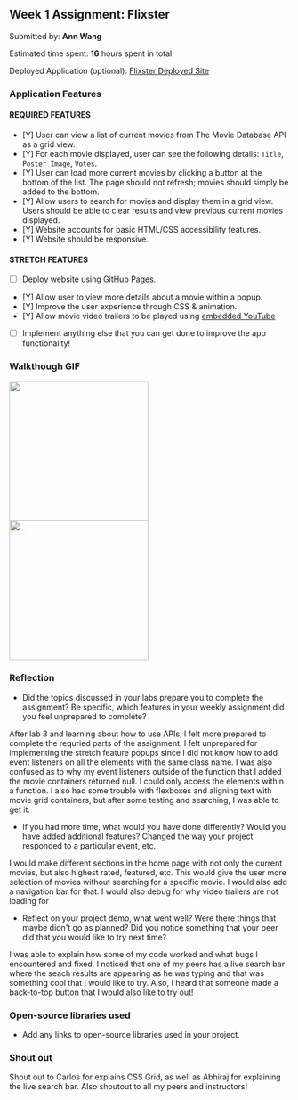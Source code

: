 ## Week 1 Assignment: Flixster

Submitted by: **Ann Wang**

Estimated time spent: **16** hours spent in total

Deployed Application (optional): [Flixster Deployed Site](ADD_LINK_HERE)

### Application Features

#### REQUIRED FEATURES

- [Y] User can view a list of current movies from The Movie Database API as a grid view.
- [Y] For each movie displayed, user can see the following details: `Title`, `Poster Image`, `Votes`.
- [Y] User can load more current movies by clicking a button at the bottom of the list. The page should not refresh; movies should simply be added to the bottom.
- [Y] Allow users to search for movies and display them in a grid view. Users should be able to clear results and view previous current movies displayed.
- [Y] Website accounts for basic HTML/CSS accessibility features.
- [Y] Website should be responsive.

#### STRETCH FEATURES

- [ ] Deploy website using GitHub Pages. 
- [Y] Allow user to view more details about a movie within a popup.
- [Y] Improve the user experience through CSS & animation.
- [Y] Allow movie video trailers to be played using [embedded YouTube](https://support.google.com/youtube/answer/171780?hl=en)
- [ ] Implement anything else that you can get done to improve the app functionality!

### Walkthough GIF

<img src="imgs/popup:loadmore.gif" width=250><br>
<img src="search.gif" width=250><br>

### Reflection

* Did the topics discussed in your labs prepare you to complete the assignment? Be specific, which features in your weekly assignment did you feel unprepared to complete?

After lab 3 and learning about how to use APIs, I felt more prepared to complete the requried parts of the assignment. I felt unprepared for implementing the stretch feature popups since I did not know how to add event listeners on all the elements with the same class name. I was also confused as to why my event listeners outside of the function that I added the movie containers returned null. I could only access the elements within a function. I also had some trouble with flexboxes and aligning text with movie grid containers, but after some testing and searching, I was able to get it.

* If you had more time, what would you have done differently? Would you have added additional features? Changed the way your project responded to a particular event, etc.
  
I would make different sections in the home page with not only the current movies, but also highest rated, featured, etc. This would give the user more selection of movies without searching for a specific movie. I would also add a navigation bar for that. I would also debug for why video trailers are not loading for 

* Reflect on your project demo, what went well? Were there things that maybe didn't go as planned? Did you notice something that your peer did that you would like to try next time?

I was able to explain how some of my code worked and what bugs I encountered and fixed. I noticed that one of my peers has a live search bar where the seach results are appearing as he was typing and that was something cool that I would like to try. Also, I heard that someone made a back-to-top button that I would also like to try out!

### Open-source libraries used

- Add any links to open-source libraries used in your project.

### Shout out

Shout out to Carlos for explains CSS Grid, as well as Abhiraj for explaining the live search bar. Also shoutout to all my peers and instructors!
